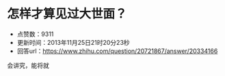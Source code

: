 # 怎样才算见过大世面？
- 点赞数：9311
- 更新时间：2013年11月25日21时20分23秒
- 回答url：https://www.zhihu.com/question/20721867/answer/20334166
<body>
 <p data-pid="_7nZodj6">会讲究，能将就</p>
</body>